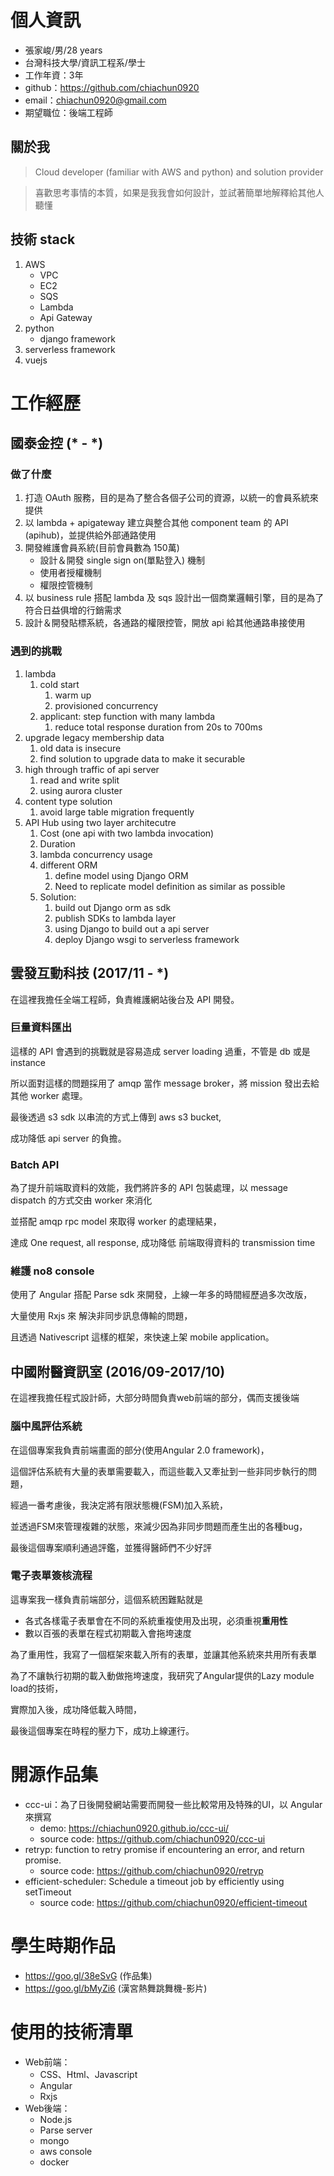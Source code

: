 # 個人資訊
- 張家峻/男/28 years
- 台灣科技大學/資訊工程系/學士
- 工作年資：3年
- github：https://github.com/chiachun0920
- email：chiachun0920@gmail.com
- 期望職位：後端工程師

## 關於我

> Cloud developer (familiar with AWS and python) and solution provider

>喜歡思考事情的本質，如果是我我會如何設計，並試著簡單地解釋給其他人聽懂

## 技術 stack
1. AWS
    - VPC
    - EC2
    - SQS
    - Lambda
    - Api Gateway
2. python
    - django framework
3. serverless framework
4. vuejs

# 工作經歷

## 國泰金控 (* - *)

### 做了什麼

1. 打造 OAuth 服務，目的是為了整合各個子公司的資源，以統一的會員系統來提供
2. 以 lambda + apigateway 建立與整合其他 component team 的 API (apihub)，並提供給外部通路使用
3. 開發維護會員系統(目前會員數為 150萬)
    - 設計＆開發 single sign on(單點登入) 機制
    - 使用者授權機制
    - 權限控管機制
4. 以 business rule 搭配 lambda 及 sqs 設計出一個商業邏輯引擎，目的是為了符合日益俱增的行銷需求
5. 設計＆開發貼標系統，各通路的權限控管，開放 api 給其他通路串接使用

### 遇到的挑戰
1. lambda 
    1. cold start
        1. warm up
        2. provisioned concurrency
    2. applicant: step function with many lambda
        1. reduce total response duration from 20s to 700ms
2. upgrade legacy membership data
    1. old data is insecure
    2. find solution to upgrade data to make it securable
3. high through traffic of api server
    1. read and write split
    2. using aurora cluster
4. content type solution
    1. avoid large table migration frequently
5. API Hub using two layer architecutre
    1. Cost (one api with two lambda invocation)
    2. Duration
    3. lambda concurrency usage
    4. different ORM
        1. define model using Django ORM
        2. Need to replicate model definition as similar as possible
    5. Solution:
        1. build out Django orm as sdk
        2. publish SDKs to lambda layer
        3. using Django to build out a api server
        4. deploy Django wsgi to serverless framework

## 雲發互動科技 (2017/11 - *)

在這裡我擔任全端工程師，負責維護網站後台及 API 開發。

### **巨量資料匯出**

這樣的 API 會遇到的挑戰就是容易造成 server loading 過重，不管是 db 或是 instance

所以面對這樣的問題採用了 amqp 當作 message broker，將 mission 發出去給其他 worker 處理。

最後透過 s3 sdk 以串流的方式上傳到 aws s3 bucket,

成功降低 api server 的負擔。

### **Batch API**

為了提升前端取資料的效能，我們將許多的 API 包裝處理，以 message dispatch 的方式交由 worker 來消化

並搭配 amqp rpc model 來取得 worker 的處理結果，

達成 One request, all response, 成功降低 前端取得資料的 transmission time


### **維護 no8 console**

使用了 Angular 搭配 Parse sdk 來開發，上線一年多的時間經歷過多次改版，

大量使用 Rxjs 來 解決非同步訊息傳輸的問題，

且透過 Nativescript 這樣的框架，來快速上架 mobile application。

## 中國附醫資訊室 (2016/09-2017/10)

在這裡我擔任程式設計師，大部分時間負責web前端的部分，偶而支援後端

### **腦中風評估系統**

在這個專案我負責前端畫面的部分(使用Angular 2.0 framework)，

這個評估系統有大量的表單需要載入，而這些載入又牽扯到一些非同步執行的問題，

經過一番考慮後，我決定將有限狀態機(FSM)加入系統，

並透過FSM來管理複雜的狀態，來減少因為非同步問題而產生出的各種bug，

最後這個專案順利通過評鑑，並獲得醫師們不少好評

### **電子表單簽核流程**

這專案我一樣負責前端部分，這個系統困難點就是
- 各式各樣電子表單會在不同的系統重複使用及出現，必須重視**重用性**
- 數以百張的表單在程式初期載入會拖垮速度

為了重用性，我寫了一個框架來載入所有的表單，並讓其他系統來共用所有表單

為了不讓執行初期的載入動做拖垮速度，我研究了Angular提供的Lazy module load的技術，

實際加入後，成功降低載入時間，

最後這個專案在時程的壓力下，成功上線運行。

# 開源作品集

- ccc-ui：為了日後開發網站需要而開發一些比較常用及特殊的UI，以 Angular 來撰寫
    - demo: https://chiachun0920.github.io/ccc-ui/
    - source code: https://github.com/chiachun0920/ccc-ui 
- retryp: function to retry promise if encountering an error, and return promise.
    - source code: https://github.com/chiachun0920/retryp
- efficient-scheduler: Schedule a timeout job by efficiently using setTimeout
    - source code: https://github.com/chiachun0920/efficient-timeout

# 學生時期作品

- https://goo.gl/38eSvG (作品集)
- https://goo.gl/bMyZi6 (漢宮熱舞跳舞機-影片)

# 使用的技術清單
- Web前端：
    - CSS、Html、Javascript
    - Angular
    - Rxjs
- Web後端：
    - Node.js
    - Parse server
    - mongo
    - aws console
    - docker























